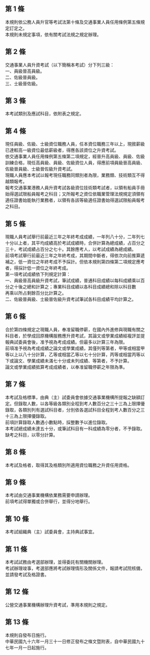 第 1 條
-------
本規則依公務人員升官等考試法第十條及交通事業人員任用條例第五條規  
定訂定之。  
本規則未規定事項，依有關考試法規之規定辦理。

第 2 條
-------
交通事業人員升資考試（以下簡稱本考試）分下列三級：  
一、員級晉高員級。  
二、佐級晉員級。  
三、士級晉佐級。

第 3 條
-------
本考試類別及應試科目，依附表之規定。

第 4 條
-------
現任員級、佐級、士級資位職務人員，任本資位職務三年以上，現敘薪級  
已達較高一級資位最低薪級者，得應各該資位之升資考試。  
依交通事業人員任用條例第五條第二項規定，經晉升高員級、員級、佐級  
訓練合格，現任高員級、員級、佐級資位人員，得應前項員級晉高員級、  
佐級晉員級、士級晉佐級升資考試。  
現職人員應本考試以報考現任職務同類別者為限，業務類、技術類互不得  
越類報考。  
報考交通事業港務人員升資考試各級資位技術類考試者，以領有船員手冊  
始得選試限船員報考之科目；又所報考之資位依職業管理法規規定須領有  
適任證書始能執行業務者，以領有各該等級適任證書始得選試限船員報考  
之科目。

第 5 條
-------
現職人員考試舉行前最近三年之年終考成成績，一年列八十分，二年列七  
十分以上者，其平均成績高於考試成績時，合併計算為總成績，占百分之  
三十，考試成績占百分之七十。其餘應考人，以考試成績為總成績。  
前項考試舉行前最近三年之年終考成，其期間中斷者，得依次向前推算遞  
補之，低一資位之年終考成不予採計。但依本規則第四條第二項規定應考  
者，得採計低一資位之年終考成。  
第一項考試成績依下列規定計算：  
一、員級晉高員級升資考試，筆試成績，普通科目成績以每科成績乘以百  
    分之十後之總和計算之；專業科目成績以各科目成績總和除以科目數  
    再乘以所占剩餘百分比計算之。  
二、佐級晉員級、士級晉佐級升資考試筆試各科目成績平均計算之。

第 6 條
-------
合於第四條規定之現職人員，奉准留職停薪，在國內外進修與現職有關之  
科目者，於學成回原機構服務應升資考試，其論文或學業成績經複評並提  
報典試委員會後，准予視為考成成績。但最多以計算三年為限。  
前項准予視為考成成績之論文或學業成績，其僅列等第者，甲等或相當甲  
等以上以八十分計算，乙等或相當乙等以七十分計算，丙等或相當丙等以  
下或論文、學業成績未滿七十分或未列成績、等第者，不予計算。  
論文或學業成績抵算考成成績者，以奉准留職停薪之年限為準。

第 7 條
-------
本考試及格標準，由典（主）試委員會依據交通事業機構所提報之缺額訂  
定。但錄取人數，以各等級各類別全程到考人數百分之三十三為上限擇優  
錄取，各類別列有選試科目者，分別依各選試科目全程到考人數百分之三  
十三為上限擇優錄取。  
前項計算錄取人數遇小數點時，採整數予以進位錄取。  
本考試總成績未達五十分，或筆試科目有一科成績為零分者，不予錄取。  
缺考之科目，以零分計算。

第 8 條
-------
本考試及格者，取得其及格類別所適用資位職務之升資任用資格。

第 9 條
-------
本考試由交通事業機構依業務需要申請辦理。  
前項考試得單獨或合併舉行，並得分地舉行。

第 10 條
--------
本考試組織典（主）試委員會，主持典試事宜。

第 11 條
--------
本考試試務由考選部辦理，並得委託有關機關辦理。  
考試辦理竣事，考選部應將考試辦理情形及關係文件，報請考試院核備，  
並請發考試及格證書。

第 12 條
--------
公營交通事業機構辦理升資考試，準用本規則之規定。

第 13 條
--------
本規則自發布日施行。  
中華民國九十六年一月三十一日修正發布之條文暨附表，自中華民國九十  
七年一月一日起施行。

